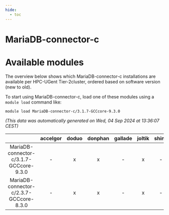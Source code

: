 ```yaml
---
hide:
  - toc
---
```


MariaDB-connector-c
===================

# Available modules


The overview below shows which MariaDB-connector-c installations are available per HPC-UGent Tier-2cluster, ordered based on software version (new to old).

To start using MariaDB-connector-c, load one of these modules using a `module load` command like:

```shell
module load MariaDB-connector-c/3.1.7-GCCcore-9.3.0
```

*(This data was automatically generated on Wed, 04 Sep 2024 at 13:36:07 CEST)*  

| |accelgor|doduo|donphan|gallade|joltik|shinx|skitty|
| :---: | :---: | :---: | :---: | :---: | :---: | :---: | :---: |
|MariaDB-connector-c/3.1.7-GCCcore-9.3.0|-|x|x|-|x|-|x|
|MariaDB-connector-c/2.3.7-GCCcore-8.3.0|-|x|x|-|x|-|x|
